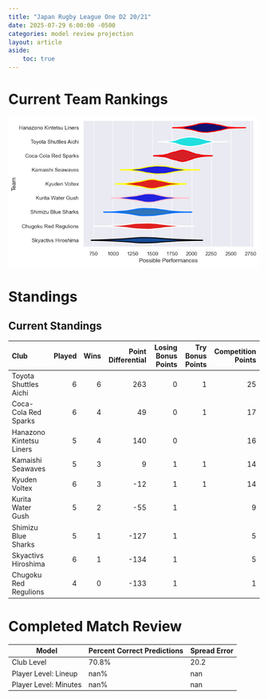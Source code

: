 ```yaml
---  
title: "Japan Rugby League One D2 20/21"  
date: 2025-07-29 6:00:00 -0500  
categories: model review projection  
layout: article  
aside:  
    toc: true  
---
```

# Current Team Rankings


![Club Rankings](plots/rankings_Japan_Rugby_League_One_D2_2021.png)
# Standings

## Current Standings


| Club                     |   Played |   Wins |   Point Differential |   Losing Bonus Points |   Try Bonus Points |   Competition Points |
|:-------------------------|---------:|-------:|---------------------:|----------------------:|-------------------:|---------------------:|
| Toyota Shuttles Aichi    |        6 |      6 |                  263 |                     0 |                  1 |                   25 |
| Coca-Cola Red Sparks     |        6 |      4 |                   49 |                     0 |                  1 |                   17 |
| Hanazono Kintetsu Liners |        5 |      4 |                  140 |                     0 |                    |                   16 |
| Kamaishi Seawaves        |        5 |      3 |                    9 |                     1 |                  1 |                   14 |
| Kyuden Voltex            |        6 |      3 |                  -12 |                     1 |                  1 |                   14 |
| Kurita Water Gush        |        5 |      2 |                  -55 |                     1 |                    |                    9 |
| Shimizu Blue Sharks      |        5 |      1 |                 -127 |                     1 |                    |                    5 |
| Skyactivs Hiroshima      |        6 |      1 |                 -134 |                     1 |                    |                    5 |
| Chugoku Red Regulions    |        4 |      0 |                 -133 |                     1 |                    |                    1 |



# Completed Match Review


| Model | Percent Correct Predictions | Spread Error |
| ------ | ------ | ------ |
| Club Level | 70.8% | 20.2 |
| Player Level: Lineup | nan% | nan |
| Player Level: Minutes | nan% | nan |

